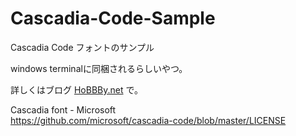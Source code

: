 # Cascadia-Code-Sample
Cascadia Code フォントのサンプル

windows terminalに同梱されるらしいやつ。

詳しくはブログ [HoBBBy.net](https://wwwhobbby.net) で。

Cascadia font - Microsoft  
https://github.com/microsoft/cascadia-code/blob/master/LICENSE
